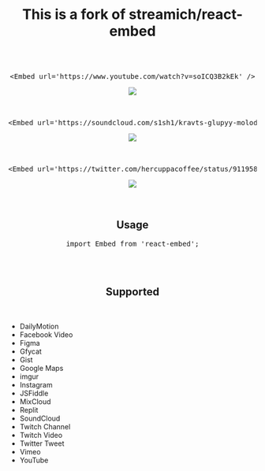 <div align="center">
  <h1>
    This is a fork of streamich/react-embed
  </h1>
</div>

<br />
<br />

<div align="center">
  <pre>&#x3C;Embed url=&#x27;https://www.youtube.com/watch?v=soICQ3B2kEk&#x27; /&#x3E;</pre>
  <img src="https://user-images.githubusercontent.com/9773803/53292118-473ced80-37be-11e9-8cba-1380e111ef33.png">
</div>

<br />
<br />

<div align="center">
  <pre>&#x3C;Embed url=&#x27;https://soundcloud.com/s1sh1/kravts-glupyy-molodoy-na-meli&#x27; /&#x3E;</pre>
  <img src="https://user-images.githubusercontent.com/9773803/53292083-933b6280-37bd-11e9-8762-3a47b0a3bba3.png">
</div>

<br />
<br />

<div align="center">
  <pre>&#x3C;Embed url=&#x27;https://twitter.com/hercuppacoffee/status/911958476678561792&#x27; /&#x3E;</pre>
  <img src="https://user-images.githubusercontent.com/9773803/53292170-e6fa7b80-37be-11e9-87ab-8b16ab696412.png">
</div>

<br />
<br />

<div align="center">
  <h2>
    Usage
  </h2>
  <pre>import Embed from 'react-embed';</pre>
</div>

<br />
<br />

<div align="center">
  <h2>
    Supported
  </h2>
</div>

<br />

- DailyMotion
- Facebook Video
- Figma
- Gfycat
- Gist
- Google Maps
- imgur
- Instagram
- JSFiddle
- MixCloud
- Replit
- SoundCloud
- Twitch Channel
- Twitch Video
- Twitter Tweet
- Vimeo
- YouTube
